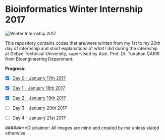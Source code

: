 # Bioinformatics Winter Internship 2017

![Winter Internship 2017](https://github.com/hariesramdhani/winter-internship-2017/blob/master/readme_banner.png)

This repository contains codes that are/were written from my 1st to my 20th day of internship and short explanations of what I did during the internship at Gebze Technical University, supervised by Asst. Prof. Dr. Tunahan ÇAKIR from Bioengineering Department.

**Progress:**
- [x] [Day 0 - January 17th 2017](https://github.com/hariesramdhani/winter-internship-2017/wiki/Day-0)
- [x] [Day 1 - January 18th 2017](https://github.com/hariesramdhani/winter-internship-2017/wiki/Day-1)
- [x] [Day 2 - January 19th 2017](https://github.com/hariesramdhani/winter-internship-2017/wiki/Day-2)
- [ ] Day 3 - January 20th 2017
- [ ] Day 4 - January 21st 2017


######**Disclaimer: All images are mine and created by me unless stated otherwise.

